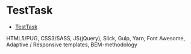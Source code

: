 # TestTask
* [TestTask](https://vvirk.github.io/TestTask/dist/index.html)

HTML5/PUG, CSS3/SASS, JS(jQuery), Slick, Gulp, Yarn, Font Awesome, Adaptive / Responsive templates, BEM-methodology
